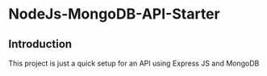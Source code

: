 # NodeJs-MongoDB-API-Starter

## Introduction
This project is just a quick setup for an API using Express JS and MongoDB
